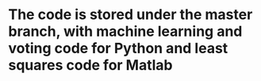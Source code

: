 # The code is stored under the master branch, with machine learning and voting code for Python and least squares code for Matlab

